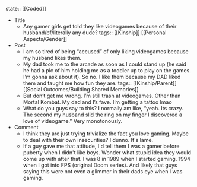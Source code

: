 state:: [[Coded]]

- Title
	- Any gamer girls get told they like videogames because of their husband/bf/literally any dude?
	  tags:: [[Kinship]] [[Personal Aspects/Gender]]
- Post
	- I am so tired of being “accused” of only liking videogames because my husband likes them.
	- My dad took me to the arcade as soon as I could stand up (he said he had a pic of him holding me as a toddler up to play on the games. I’m gonna ask about it). So no. I like them because my DAD liked them and taught me how fun they are.
	  tags:: [[Kinship/Parent]] [[Social Outcomes/Building Shared Memories]]
	- But don’t get me wrong. I’m still trash at videogames. Other than Mortal Kombat. My dad and I’s fave. I’m getting a tattoo lmao
	- What do you guys say to this? I normally am like, “yeah. Its crazy. The second my husband slid the ring on my finger I discovered a love of videogame.” Very monotonously.
- Comment
	- I think they are just trying trivialize the fact you love gaming.  Maybe to deal with their own insecurities? I dunno. It's lame.
	- If a guy gave me that attitude, I'd tell them I was a gamer before puberty when I didn't like boys.  Wonder what stupid idea they would come up with after that. I was 8 in 1989 when I started gaming.  1994 when I got into FPS (original Doom series).  And likely that guys saying this were not even a glimmer in their dads eye when I was gaming.